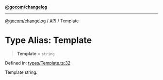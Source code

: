 [**@gocom/changelog**](../README.md)

***

[@gocom/changelog](../README.md) / [API](../Public/API.md) / Template

# Type Alias: Template

> **Template** = `string`

Defined in: [types/Template.ts:32](https://github.com/gocom/changelog/blob/273a35e19d0a002311dc0734fb57ae60d0ae927d/src/types/Template.ts#L32)

Template string.
